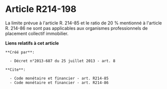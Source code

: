 # Article R214-198

La limite prévue à l'article R. 214-85 et le ratio de 20 % mentionné à l'article R. 214-86 ne sont pas applicables aux
organismes professionnels de placement collectif immobilier.

**Liens relatifs à cet article**

	**Créé par**:

	  - Décret n°2013-687 du 25 juillet 2013 - art. 8

	**Cite**:

	  - Code monétaire et financier - art. R214-85
	  - Code monétaire et financier - art. R214-86

